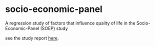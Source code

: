 # socio-economic-panel
A regression study of factors that influence quality of life in the Socio-Economic-Panel (SOEP) study

see the study report [here](https://jackmo375.github.io/socio-economic-panel/).
